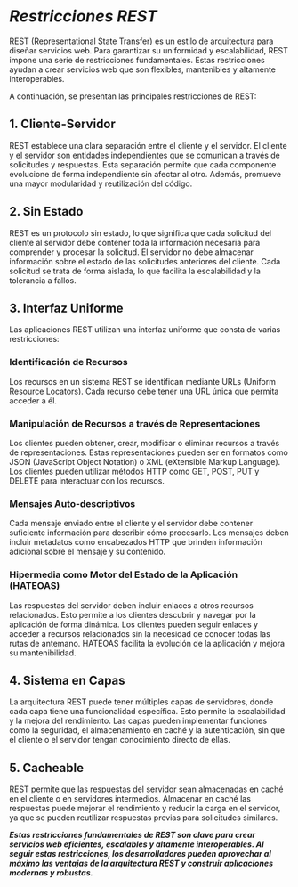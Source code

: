 # _Restricciones REST_

REST (Representational State Transfer) es un estilo de arquitectura para diseñar servicios web. Para garantizar su uniformidad y escalabilidad, REST impone una serie de restricciones fundamentales. Estas restricciones ayudan a crear servicios web que son flexibles, mantenibles y altamente interoperables.

A continuación, se presentan las principales restricciones de REST:

## 1. Cliente-Servidor

REST establece una clara separación entre el cliente y el servidor. El cliente y el servidor son entidades independientes que se comunican a través de solicitudes y respuestas. Esta separación permite que cada componente evolucione de forma independiente sin afectar al otro. Además, promueve una mayor modularidad y reutilización del código.

## 2. Sin Estado

REST es un protocolo sin estado, lo que significa que cada solicitud del cliente al servidor debe contener toda la información necesaria para comprender y procesar la solicitud. El servidor no debe almacenar información sobre el estado de las solicitudes anteriores del cliente. Cada solicitud se trata de forma aislada, lo que facilita la escalabilidad y la tolerancia a fallos.

## 3. Interfaz Uniforme

Las aplicaciones REST utilizan una interfaz uniforme que consta de varias restricciones:

### Identificación de Recursos

Los recursos en un sistema REST se identifican mediante URLs (Uniform Resource Locators). Cada recurso debe tener una URL única que permita acceder a él.

### Manipulación de Recursos a través de Representaciones

Los clientes pueden obtener, crear, modificar o eliminar recursos a través de representaciones. Estas representaciones pueden ser en formatos como JSON (JavaScript Object Notation) o XML (eXtensible Markup Language). Los clientes pueden utilizar métodos HTTP como GET, POST, PUT y DELETE para interactuar con los recursos.

### Mensajes Auto-descriptivos

Cada mensaje enviado entre el cliente y el servidor debe contener suficiente información para describir cómo procesarlo. Los mensajes deben incluir metadatos como encabezados HTTP que brinden información adicional sobre el mensaje y su contenido.

### Hipermedia como Motor del Estado de la Aplicación (HATEOAS)

Las respuestas del servidor deben incluir enlaces a otros recursos relacionados. Esto permite a los clientes descubrir y navegar por la aplicación de forma dinámica. Los clientes pueden seguir enlaces y acceder a recursos relacionados sin la necesidad de conocer todas las rutas de antemano. HATEOAS facilita la evolución de la aplicación y mejora su mantenibilidad.

## 4. Sistema en Capas

La arquitectura REST puede tener múltiples capas de servidores, donde cada capa tiene una funcionalidad específica. Esto permite la escalabilidad y la mejora del rendimiento. Las capas pueden implementar funciones como la seguridad, el almacenamiento en caché y la autenticación, sin que el cliente o el servidor tengan conocimiento directo de ellas.

## 5. Cacheable

REST permite que las respuestas del servidor sean almacenadas en caché en el cliente o en servidores intermedios. Almacenar en caché las respuestas puede mejorar el rendimiento y reducir la carga en el servidor, ya que se pueden reutilizar respuestas previas para solicitudes similares.

__*Estas restricciones fundamentales de REST son clave para crear servicios web eficientes, escalables y altamente interoperables. Al seguir estas restricciones, los desarrolladores pueden aprovechar al máximo las ventajas de la arquitectura REST y construir aplicaciones modernas y robustas.*__
